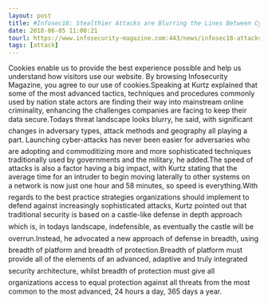 ```yaml
---
layout: post
title: #Infosec18: Stealthier Attacks are Blurring the Lines Between Cybercrime & Statecraft
date: 2018-06-05 11:00:21
tourl: https://www.infosecurity-magazine.com:443/news/infosec18-attacks-blurring-lines/
tags: [attack]
---
```

Cookies enable us to provide the best experience possible and help us understand how visitors use our website. By browsing Infosecurity Magazine, you agree to our use of cookies.Speaking at Kurtz explained that some of the most advanced tactics, techniques and procedures commonly used by nation state actors are finding their way into mainstream online criminality, enhancing the challenges companies are facing to keep their data secure.Todays threat landscape looks blurry, he said, with significant changes in adversary types, attack methods and geography all playing a part. Launching cyber-attacks has never been easier for adversaries who are adopting and commoditizing more and more sophisticated techniques traditionally used by governments and the military, he added.The speed of attacks is also a factor having a big impact, with Kurtz stating that the average time for an intruder to begin moving laterally to other systems on a network is now just one hour and 58 minutes, so speed is everything.With regards to the best practice strategies organizations should implement to defend against increasingly sophisticated attacks, Kurtz pointed out that traditional security is based on a castle-like defense in depth approach which is, in todays landscape, indefensible, as eventually the castle will be overrun.Instead, he advocated a new approach of defense in breadth, using breadth of platform and breadth of protection.Breadth of platform must provide all of the elements of an advanced, adaptive and truly integrated security architecture, whilst breadth of protection must give all organizations access to equal protection against all threats from the most common to the most advanced, 24 hours a day, 365 days a year.